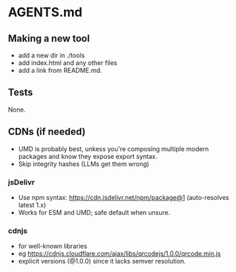 # AGENTS.md

## Making a new tool

- add a new dir in ./tools
- add index.html and any other files
- add a link from README.md.

## Tests

None.

## CDNs (if needed)

- UMD is probably best, unkess you're composing multiple modern packages and know they expose export syntax.
- Skip integrity hashes (LLMs get them wrong)

### jsDelivr

- Use npm syntax: https://cdn.jsdelivr.net/npm/package@1 (auto-resolves latest 1.x)
- Works for ESM and UMD; safe default when unsure.

### cdnjs 

- for well-known libraries
- eg https://cdnjs.cloudflare.com/ajax/libs/qrcodejs/1.0.0/qrcode.min.js
- explicit versions (@1.0.0) since it lacks semver resolution.

